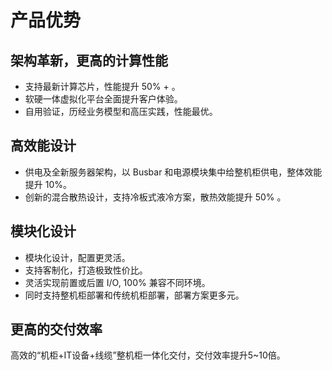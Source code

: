 # **产品优势**

## **架构革新，更高的计算性能**
- 支持最新计算芯片，性能提升 50% + 。
- 软硬一体虚拟化平台全面提升客户体验。
- 自用验证，历经业务模型和高压实践，性能最优。

## **高效能设计**
- 供电及全新服务器架构，以 Busbar 和电源模块集中给整机柜供电，整体效能提升 10%。
- 创新的混合散热设计，支持冷板式液冷方案，散热效能提升 50% 。

## **模块化设计**
- 模块化设计，配置更灵活。
- 支持客制化，打造极致性价比。
- 灵活实现前置或后置 I/O, 100% 兼容不同环境。
- 同时支持整机柜部署和传统机柜部署，部署方案更多元。

## **更高的交付效率**
高效的“机柜+IT设备+线缆”整机柜一体化交付，交付效率提升5~10倍。
